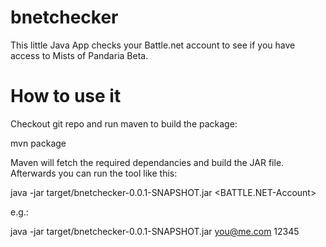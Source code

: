 # bnetchecker #

This little Java App checks your Battle.net account to see if you have access to Mists of Pandaria Beta. 

# How to use it #

Checkout git repo and run maven to build the package:

mvn package

Maven will fetch the required dependancies and build the JAR file. Afterwards you can run the tool like this:

java -jar target/bnetchecker-0.0.1-SNAPSHOT.jar <BATTLE.NET-Account> <PASSWORD>

e.g.:

java -jar target/bnetchecker-0.0.1-SNAPSHOT.jar you@me.com 12345